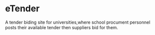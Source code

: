# eTender
A tender biding site for universities,where school procument personnel posts their available tender then suppliers bid for them.
